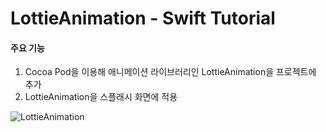 # LottieAnimation - Swift Tutorial


#### 주요 기능
1. Cocoa Pod을 이용해 애니메이션 라이브러리인 LottieAnimation을 프로젝트에 추가
2. LottieAnimation을 스플래시 화면에 적용

![LottieAnimation](https://user-images.githubusercontent.com/57958360/136338529-1788da54-6931-47bd-8317-3faa2de7db76.gif)
